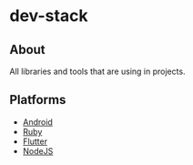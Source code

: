 # dev-stack

## About

All libraries and tools that are using in projects.

## Platforms

* [Android](./android)
* [Ruby](./ruby)
* [Flutter](./flutter)
* [NodeJS](./nodejs)
